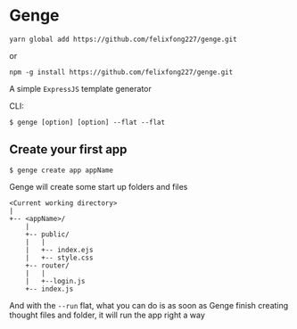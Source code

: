 # Genge
`yarn global add https://github.com/felixfong227/genge.git`

or

`npm -g install https://github.com/felixfong227/genge.git`

A simple `ExpressJS` template generator

CLI:
```
$ genge [option] [option] --flat --flat
```

## Create your first app
```
$ genge create app appName
```
Genge will create some start up folders and files
```
<Current working directory>
|
+-- <appName>/
	|
    +-- public/
    |	|
    |   +-- index.ejs
    |   +-- style.css
    +-- router/
    |	|
   	|   +--login.js
    +-- index.js
```
And with the `--run` flat, what you can do is as soon as Genge finish creating thought files and folder, it will run the app right a way
